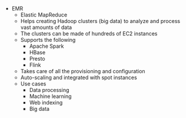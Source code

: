- EMR
	- Elastic MapReduce
	- Helps creating Hadoop clusters (big data) to analyze and process vast amounts of data
	- The clusters can be made of hundreds of EC2 instances
	- Supports the following
		- Apache Spark
		- HBase
		- Presto
		- Flink
	- Takes care of all the provisioning and configuration
	- Auto-scaling and integrated with spot instances
	- Use cases
		- Data processing
		- Machine learning
		- Web indexing
		- Big data